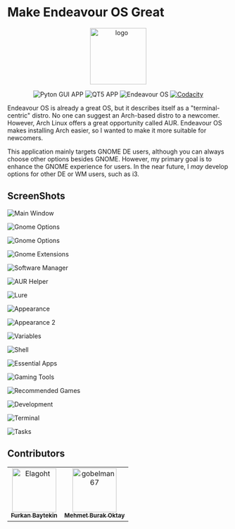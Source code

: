 # Make Endeavour OS Great

<div align="center">
<img src="GUI/Assets/icon.png" alt="logo" width="128"/>

![Pyton GUI APP](https://img.shields.io/badge/Python-3776AB?logo=python&logoColor=white&style=for-the-badge)
![QT5 APP](https://img.shields.io/badge/QT-41CD52?logo=qt&logoColor=white&style=for-the-badge)
![Endeavour OS](https://img.shields.io/badge/Endeavour_OS-7e3dbc?logo=linux&logoColor=white&style=for-the-badge)
[![Codacity](https://img.shields.io/codacy/grade/bb3500c728344ef898cb6c66bc356f00?logo=codacy&logoColor=white&style=for-the-badge)](https://app.codacy.com/gh/Elagoht/MakeEndeavourOSGreat/)
</div>

Endeavour OS is already a great OS, but it describes itself as a "terminal-centric" distro. No one can suggest an Arch-based distro to a newcomer. However, Arch Linux offers a great opportunity called AUR. Endeavour OS makes installing Arch easier, so I wanted to make it more suitable for newcomers.

This application mainly targets GNOME DE users, although you can always choose other options besides GNOME. However, my primary goal is to enhance the GNOME experience for users. In the near future, I *may* develop options for other DE or WM users, such as i3.

## ScreenShots

![Main Window](Screenshots/mainpage.png)

![Gnome Options](Screenshots/gnomesettings.png)

![Gnome Options](Screenshots/gnomesettings2.png)

![Gnome Extensions](Screenshots/gnomeextensions.png)

![Software Manager](Screenshots/pamac.png)

![AUR Helper](Screenshots/aurhelper.png)

![Lure](Screenshots/lure.png)

![Appearance](Screenshots/appearance.png)

![Appearance 2](Screenshots/appearance2.png)

![Variables](Screenshots/variables.png)

![Shell](Screenshots/shell.png)

![Essential Apps](Screenshots/essentials.png)

![Gaming Tools](Screenshots/gaming.png)

![Recommended Games](Screenshots/games.png)

![Development](Screenshots/development.png)

![Terminal](Screenshots/terminal.png)

![Tasks](Screenshots/tasks.png)

## Contributors

<!-- readme: contributors -start -->
<table>
<tr>
    <td align="center">
        <a href="https://github.com/Elagoht">
            <img src="https://avatars.githubusercontent.com/u/48291303?v=4" width="100;" alt="Elagoht"/>
            <br />
            <sub><b>Furkan Baytekin</b></sub>
        </a>
    </td>
    <td align="center">
        <a href="https://github.com/gobelman67">
            <img src="https://avatars.githubusercontent.com/u/118717028?v=4" width="100;" alt="gobelman67"/>
            <br />
            <sub><b>Mehmet Burak Oktay</b></sub>
        </a>
    </td></tr>
</table>
<!-- readme: contributors -end -->